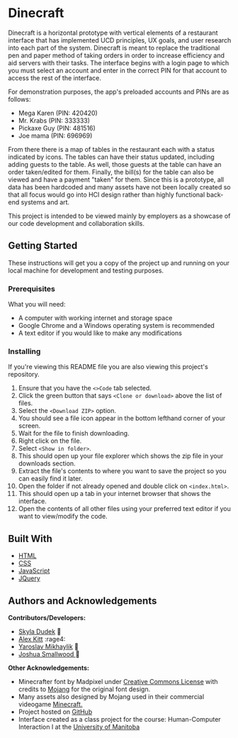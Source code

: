 # Dinecraft

Dinecraft is a horizontal prototype with vertical elements of a restaurant interface that has implemented UCD principles, UX goals, and user research into each part of the system. Dinecraft is meant to replace the traditional pen and paper method of taking orders in order to increase efficiency and aid servers with their tasks. The interface begins with a login page to which you must select an account and enter in the correct PIN for that account to access the rest of the interface. 

For demonstration purposes, the app's preloaded accounts and PINs are as follows: 
- Mega Karen (PIN: 420420)
- Mr. Krabs (PIN: 333333)
- Pickaxe Guy (PIN: 481516)
- Joe mama (PIN: 696969)

From there there is a map of tables in the restaurant each with a status indicated by icons. The tables can have their status updated, including adding guests to the table. As well, those guests at the table can have an order taken/edited for them. Finally, the bill(s) for the table can also be viewed and have a payment "taken" for them. Since this is a prototype, all data has been hardcoded and many assets have not been locally created so that all focus would go into HCI design rather than highly functional back-end systems and art. 

This project is intended to be viewed mainly by employers as a showcase of our code development and collaboration skills. 

## Getting Started

These instructions will get you a copy of the project up and running on your local machine for development and testing purposes. 

### Prerequisites         
What you will need:     
- A computer with working internet and storage space
- Google Chrome and a Windows operating system is recommended   
- A text editor if you would like to make any modifications

### Installing

If you're viewing this README file you are also viewing this project's repository.    
1. Ensure that you have the `<>Code` tab selected.
2. Click the green button that says `<Clone or download>` above the list of files.
3. Select the `<Download ZIP>` option.
4. You should see a file icon appear in the bottom lefthand corner of your screen.
5. Wait for the file to finish downloading.
6. Right click on the file.
7. Select `<Show in folder>`.
8. This should open up your file explorer which shows the zip file in your downloads section.
9. Extract the file's contents to where you want to save the project so you can easily find it later.
10. Open the folder if not already opened and double click on `<index.html>`.
11. This should open up a tab in your internet browser that shows the interface.
12. Open the contents of all other files using your preferred text editor if you want to view/modify the code.

## Built With

* [HTML](https://devdocs.io/html/) 
* [CSS](https://devdocs.io/css/) 
* [JavaScript](https://devdocs.io/javascript/)
* [JQuery](https://api.jquery.com/)

## Authors and Acknowledgements 
**Contributors/Developers:**           
* [Skyla Dudek](https://github.com/skyladudek) :cake:
* [Alex Kitt](https://github.com/drkitt) :rage4:
* [Yaroslav Mikhaylik](https://github.com/HaselLoyance) :carousel_horse:
* [Joshua Smallwood ](https://github.com/smallwoj) :walking:

**Other Acknowledgements:**     
* Minecrafter font by Madpixel under [Creative Commons License](http://creativecommons.org/licenses/) with credits to [Mojang](https://www.mojang.com/) for the original font design.
* Many assets also designed by Mojang used in their commercial videogame [Minecraft.](https://www.minecraft.net/en-us/) 
* Project hosted on [GitHub](https://github.com/)
* Interface created as a class project for the course: Human-Computer Interaction I at the [University of Manitoba](http://hci.cs.umanitoba.ca/)
